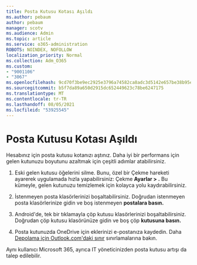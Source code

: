 ```yaml
---
title: Posta Kutusu Kotası Aşıldı
ms.author: pebaum
author: pebaum
manager: scotv
ms.audience: Admin
ms.topic: article
ms.service: o365-administration
ROBOTS: NOINDEX, NOFOLLOW
localization_priority: Normal
ms.collection: Adm_O365
ms.custom:
- "9001106"
- "3067"
ms.openlocfilehash: 9cd70f3be9ec2925e3796a74582ca8adc3d5142e657be38b95e694e43db670c0
ms.sourcegitcommit: b5f7da89a650d2915dc652449623c78be6247175
ms.translationtype: MT
ms.contentlocale: tr-TR
ms.lasthandoff: 08/05/2021
ms.locfileid: "53925545"
---
```

# <a name="mailbox-quota-exceeded"></a>Posta Kutusu Kotası Aşıldı

Hesabınız için posta kutusu kotanızı aştınız. Daha iyi bir performans için gelen kutunuzu boyutunu azaltmak için çeşitli adımlar atabilirsiniz.

1. Eski gelen kutusu öğelerini silme. Bunu, özel bir Çekme hareketi ayarerek uygulamada hızla yapabilirsiniz: Çekme **Ayarlar > .** Bu kümeyle, gelen kutunuzu temizlemek için kolayca yolu kaydırabilirsiniz.

2. İstenmeyen posta klasörlerinizi boşaltabilirsiniz. Doğrudan istenmeyen posta klasörlerinize gidin ve boş istenmeyen **postalara basın.**

3. Android'de, tek bir tıklamayla çöp kutusu klasörlerinizi boşaltabilirsiniz. Doğrudan çöp kutusu klasörünüze gidin ve boş çöp **kutusuna basın.** 

4. Posta kutunuzda OneDrive için eklerinizi e-postanıza kaydedin. Daha [Depolama için Outlook.com'daki sınır](https://support.office.com/article/storage-limits-in-outlook-com-7ac99134-69e5-4619-ac0b-2d313bba5e9e) sınırlamalarına bakın. 

Aynı kullanıcı Microsoft 365, ayrıca IT yöneticinizden posta kutusu artışı da talep edilebilir.